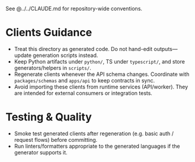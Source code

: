 See @../../CLAUDE.md for repository-wide conventions.

# Clients Guidance

- Treat this directory as generated code. Do not hand-edit outputs—update
  generation scripts instead.
- Keep Python artifacts under `python/`, TS under `typescript/`, and store
  generators/helpers in `scripts/`.
- Regenerate clients whenever the API schema changes. Coordinate with
  `packages/schemas` and `apps/api` to keep contracts in sync.
- Avoid importing these clients from runtime services (API/worker). They are
  intended for external consumers or integration tests.

# Testing & Quality

- Smoke test generated clients after regeneration (e.g. basic auth / request
  flows) before committing.
- Run linters/formatters appropriate to the generated languages if the generator
  supports it.
